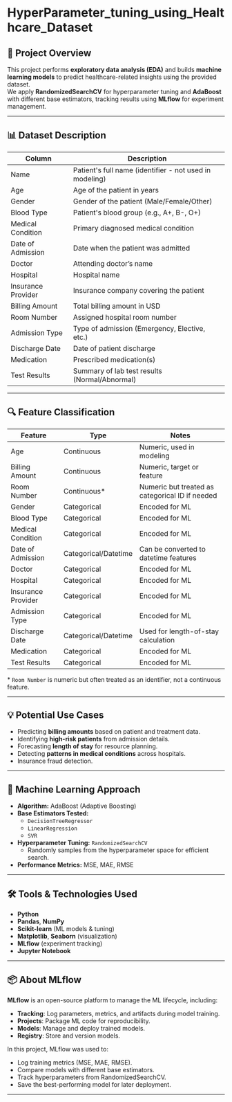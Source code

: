 # HyperParameter_tuning_using_Healthcare_Dataset

## 📌 Project Overview
This project performs **exploratory data analysis (EDA)** and builds **machine learning models** to predict healthcare-related insights using the provided dataset.  
We apply **RandomizedSearchCV** for hyperparameter tuning and **AdaBoost** with different base estimators, tracking results using **MLflow** for experiment management.

---

## 📊 Dataset Description

| Column               | Description |
|----------------------|-------------|
| Name                 | Patient's full name (identifier - not used in modeling) |
| Age                  | Age of the patient in years |
| Gender               | Gender of the patient (Male/Female/Other) |
| Blood Type           | Patient's blood group (e.g., A+, B-, O+) |
| Medical Condition    | Primary diagnosed medical condition |
| Date of Admission    | Date when the patient was admitted |
| Doctor               | Attending doctor’s name |
| Hospital             | Hospital name |
| Insurance Provider   | Insurance company covering the patient |
| Billing Amount       | Total billing amount in USD |
| Room Number          | Assigned hospital room number |
| Admission Type       | Type of admission (Emergency, Elective, etc.) |
| Discharge Date       | Date of patient discharge |
| Medication           | Prescribed medication(s) |
| Test Results         | Summary of lab test results (Normal/Abnormal) |

---

## 🔍 Feature Classification

| Feature              | Type         | Notes |
|----------------------|-------------|-------|
| Age                  | Continuous  | Numeric, used in modeling |
| Billing Amount       | Continuous  | Numeric, target or feature |
| Room Number          | Continuous* | Numeric but treated as categorical ID if needed |
| Gender               | Categorical | Encoded for ML |
| Blood Type           | Categorical | Encoded for ML |
| Medical Condition    | Categorical | Encoded for ML |
| Date of Admission    | Categorical/Datetime | Can be converted to datetime features |
| Doctor               | Categorical | Encoded for ML |
| Hospital             | Categorical | Encoded for ML |
| Insurance Provider   | Categorical | Encoded for ML |
| Admission Type       | Categorical | Encoded for ML |
| Discharge Date       | Categorical/Datetime | Used for length-of-stay calculation |
| Medication           | Categorical | Encoded for ML |
| Test Results         | Categorical | Encoded for ML |

\* `Room Number` is numeric but often treated as an identifier, not a continuous feature.

---

## 💡 Potential Use Cases

- Predicting **billing amounts** based on patient and treatment data.
- Identifying **high-risk patients** from admission details.
- Forecasting **length of stay** for resource planning.
- Detecting **patterns in medical conditions** across hospitals.
- Insurance fraud detection.

---

## 🧠 Machine Learning Approach

- **Algorithm:** AdaBoost (Adaptive Boosting)  
- **Base Estimators Tested:**
  - `DecisionTreeRegressor`
  - `LinearRegression`
  - `SVR`
- **Hyperparameter Tuning:** `RandomizedSearchCV`
  - Randomly samples from the hyperparameter space for efficient search.
- **Performance Metrics:** MSE, MAE, RMSE

---

## 🛠 Tools & Technologies Used

- **Python**
- **Pandas**, **NumPy**
- **Scikit-learn** (ML models & tuning)
- **Matplotlib**, **Seaborn** (visualization)
- **MLflow** (experiment tracking)
- **Jupyter Notebook**

---

## 📦 About MLflow

**MLflow** is an open-source platform to manage the ML lifecycle, including:
- **Tracking**: Log parameters, metrics, and artifacts during model training.
- **Projects**: Package ML code for reproducibility.
- **Models**: Manage and deploy trained models.
- **Registry**: Store and version models.

In this project, MLflow was used to:
- Log training metrics (MSE, MAE, RMSE).
- Compare models with different base estimators.
- Track hyperparameters from RandomizedSearchCV.
- Save the best-performing model for later deployment.

---
